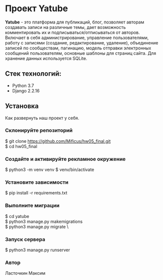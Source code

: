 # Проект Yatube

**Yatube** - это платформа для публикаций, блог, позволяет авторам создавать записи на различные темы, 
дает возможность комментировать их и подписываться/отписываться от авторов. 
Включает в себя администрирование, управление пользователями, работу с записями
(создание, редактирование, удаление), объединение записей по сообществам, пагинацию, 
модель отправки электронных сообщений пользователям, основные шаблоны для страниц сайта. 
Для хранение данных используется SQLite.



## Стек технологий:
* Python 3.7
* Django 2.2.16


## Установка
Как развернуть наш проект у себя.

### Склонируйте репозиторий
$ git clone https://github.com/Mificus/hw05_final.git \
$ cd hw05_final

### Создайте и активируйте рекламное окружение
$ python3 -m venv venv $ venv/bin/activate

### Установите зависимости
$ pip install -r requirements.txt

### Выполните миграции
$ cd yatube \
$ python3 manage.py makemigrations \
$ python3 manage.py migrate \

### Запуск сервера
$ python3 manage.py runserver

### Автор
Ласточкин Максим
